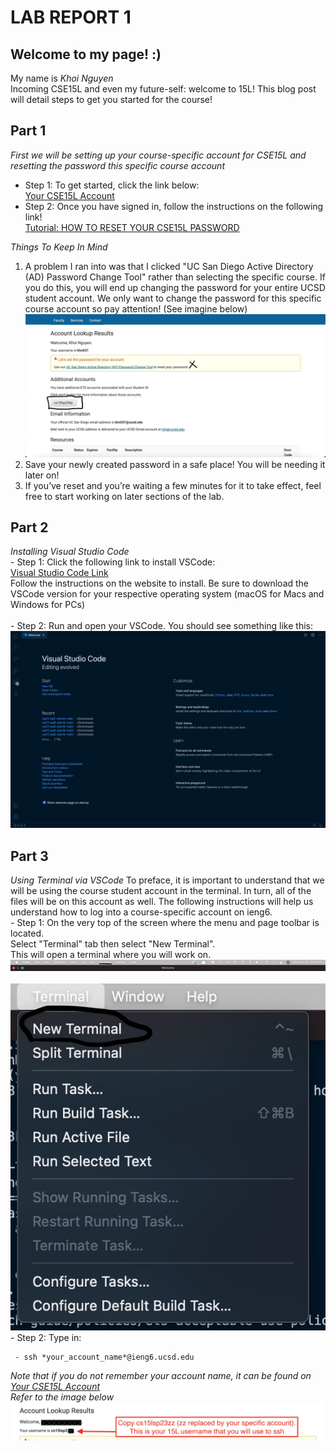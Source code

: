 # LAB REPORT 1

## **Welcome to my page! :)**

My name is *Khoi Nguyen*<br>
Incoming CSE15L and even my future-self: welcome to 15L! This blog post will detail steps to get you started for the course!

## **Part 1**
*First we will be setting up your course-specific account for CSE15L and resetting the password this specific course account*<br>
   - Step 1: To get started, click the link below:<br>
              [Your CSE15L Account](https://sdacs.ucsd.edu/~icc/index.php)<br>         
   - Step 2: Once you have signed in, follow the instructions on the following link!<br>
              [Tutorial: HOW TO RESET YOUR CSE15L PASSWORD](https://drive.google.com/file/d/17IDZn8Qq7Q0RkYMxdiIR0o6HJ3B5YqSW/view)<br> 
              
*Things To Keep In Mind*<br>
1. A problem I ran into was that I clicked "UC San Diego Active Directory (AD) Password Change Tool" rather than selecting the specific course. If you do this, you will end up changing the password for your entire UCSD student account. We only want to change the password for this specific course account so pay attention! (See imagine below)<br> ![Image](passwordss.jpg)<br>
3. Save your newly created password in a safe place! You will be needing it later on!<br>
4. If you’ve reset and you’re waiting a few minutes for it to take effect, feel free to start working on later sections of the lab.<br>

## **Part 2**
*Installing Visual Studio Code*<br>
    - Step 1: Click the following link to install VSCode:<br>
              [Visual Studio Code Link](https://code.visualstudio.com/)<br>
              Follow the instructions on the website to install. Be sure to download the VSCode version for your respective operating system (macOS for Macs and Windows for PCs)<br>          
    - Step 2: Run and open your VSCode. You should see something like this:<br>
              ![Image](vsc1.jpg)<br>
              
## **Part 3**
*Using Terminal via VSCode*
To preface, it is important to understand that we will be using the course student account in the terminal. In turn, all of the files will be on this account as well. The following instructions will help us understand how to log into a course-specific account on ieng6.<br>
     - Step 1: On the very top of the screen where the menu and page toolbar is located.<br>Select "Terminal" tab then select "New Terminal".<br> This will open a terminal where you will work on.<br> ![Image](toolbarss.jpg)<br><br>![Image](toolbar1ss.jpg)<br>
     - Step 2: Type in:<br>
     
     - ssh *your_account_name*@ieng6.ucsd.edu
*Note that if you do not remember your account name, it can be found on [Your CSE15L Account](https://sdacs.ucsd.edu/~icc/index.php)<br> Refer to the image below*<br>
![Image](referss.jpg)<br>

              


